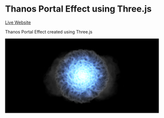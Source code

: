 Thanos Portal Effect using Three.js
===================================  

[Live Website](https://thanos-portal.herokuapp.com/)  

Thanos Portal Effect created using Three.js  

![Main Page](./assets/main_page.png)  